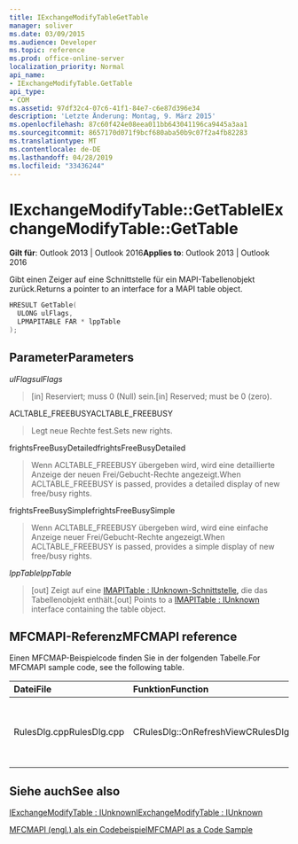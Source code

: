 ```yaml
---
title: IExchangeModifyTableGetTable
manager: soliver
ms.date: 03/09/2015
ms.audience: Developer
ms.topic: reference
ms.prod: office-online-server
localization_priority: Normal
api_name:
- IExchangeModifyTable.GetTable
api_type:
- COM
ms.assetid: 97df32c4-07c6-41f1-84e7-c6e87d396e34
description: 'Letzte Änderung: Montag, 9. März 2015'
ms.openlocfilehash: 87c60f424e08eea011bb643041196ca9445a3aa1
ms.sourcegitcommit: 8657170d071f9bcf680aba50b9c07f2a4fb82283
ms.translationtype: MT
ms.contentlocale: de-DE
ms.lasthandoff: 04/28/2019
ms.locfileid: "33436244"
---
```

# <a name="iexchangemodifytablegettable"></a><span data-ttu-id="fef40-103">IExchangeModifyTable::GetTable</span><span class="sxs-lookup"><span data-stu-id="fef40-103">IExchangeModifyTable::GetTable</span></span>

  
  
<span data-ttu-id="fef40-104">**Gilt für**: Outlook 2013 | Outlook 2016</span><span class="sxs-lookup"><span data-stu-id="fef40-104">**Applies to**: Outlook 2013 | Outlook 2016</span></span> 
  
<span data-ttu-id="fef40-105">Gibt einen Zeiger auf eine Schnittstelle für ein MAPI-Tabellenobjekt zurück.</span><span class="sxs-lookup"><span data-stu-id="fef40-105">Returns a pointer to an interface for a MAPI table object.</span></span>
  
```cpp
HRESULT GetTable( 
  ULONG ulFlags, 
  LPMAPITABLE FAR * lppTable 
); 

```

## <a name="parameters"></a><span data-ttu-id="fef40-106">Parameter</span><span class="sxs-lookup"><span data-stu-id="fef40-106">Parameters</span></span>

 <span data-ttu-id="fef40-107">_ulFlags_</span><span class="sxs-lookup"><span data-stu-id="fef40-107">_ulFlags_</span></span>
  
> <span data-ttu-id="fef40-108">[in] Reserviert; muss 0 (Null) sein.</span><span class="sxs-lookup"><span data-stu-id="fef40-108">[in] Reserved; must be 0 (zero).</span></span>
    
<span data-ttu-id="fef40-109">ACLTABLE_FREEBUSY</span><span class="sxs-lookup"><span data-stu-id="fef40-109">ACLTABLE_FREEBUSY</span></span>
  
> <span data-ttu-id="fef40-110">Legt neue Rechte fest.</span><span class="sxs-lookup"><span data-stu-id="fef40-110">Sets new rights.</span></span>
    
<span data-ttu-id="fef40-111">frightsFreeBusyDetailed</span><span class="sxs-lookup"><span data-stu-id="fef40-111">frightsFreeBusyDetailed</span></span>
  
> <span data-ttu-id="fef40-112">Wenn ACLTABLE_FREEBUSY übergeben wird, wird eine detaillierte Anzeige der neuen Frei/Gebucht-Rechte angezeigt.</span><span class="sxs-lookup"><span data-stu-id="fef40-112">When ACLTABLE_FREEBUSY is passed, provides a detailed display of new free/busy rights.</span></span>
    
<span data-ttu-id="fef40-113">frightsFreeBusySimple</span><span class="sxs-lookup"><span data-stu-id="fef40-113">frightsFreeBusySimple</span></span>
  
> <span data-ttu-id="fef40-114">Wenn ACLTABLE_FREEBUSY übergeben wird, wird eine einfache Anzeige neuer Frei/Gebucht-Rechte angezeigt.</span><span class="sxs-lookup"><span data-stu-id="fef40-114">When ACLTABLE_FREEBUSY is passed, provides a simple display of new free/busy rights.</span></span>
    
 <span data-ttu-id="fef40-115">_lppTable_</span><span class="sxs-lookup"><span data-stu-id="fef40-115">_lppTable_</span></span>
  
> <span data-ttu-id="fef40-116">[out] Zeigt auf eine [IMAPITable : IUnknown-Schnittstelle,](imapitableiunknown.md) die das Tabellenobjekt enthält.</span><span class="sxs-lookup"><span data-stu-id="fef40-116">[out] Points to a [IMAPITable : IUnknown](imapitableiunknown.md) interface containing the table object.</span></span> 
    
## <a name="mfcmapi-reference"></a><span data-ttu-id="fef40-117">MFCMAPI-Referenz</span><span class="sxs-lookup"><span data-stu-id="fef40-117">MFCMAPI reference</span></span>

<span data-ttu-id="fef40-118">Einen MFCMAP-Beispielcode finden Sie in der folgenden Tabelle.</span><span class="sxs-lookup"><span data-stu-id="fef40-118">For MFCMAPI sample code, see the following table.</span></span>
  
|<span data-ttu-id="fef40-119">**Datei**</span><span class="sxs-lookup"><span data-stu-id="fef40-119">**File**</span></span>|<span data-ttu-id="fef40-120">**Funktion**</span><span class="sxs-lookup"><span data-stu-id="fef40-120">**Function**</span></span>|<span data-ttu-id="fef40-121">**Comment**</span><span class="sxs-lookup"><span data-stu-id="fef40-121">**Comment**</span></span>|
|:-----|:-----|:-----|
|<span data-ttu-id="fef40-122">RulesDlg.cpp</span><span class="sxs-lookup"><span data-stu-id="fef40-122">RulesDlg.cpp</span></span>  <br/> |<span data-ttu-id="fef40-123">CRulesDlg::OnRefreshView</span><span class="sxs-lookup"><span data-stu-id="fef40-123">CRulesDlg::OnRefreshView</span></span>  <br/> |<span data-ttu-id="fef40-124">MFCMAPI verwendet die **IExchangeModifyTable::GetTable-Methode,** um ein Regelverzeichnis zu erhalten.</span><span class="sxs-lookup"><span data-stu-id="fef40-124">MFCMAPI uses the **IExchangeModifyTable::GetTable** method to get a table of rules.</span></span>  <br/> |
   
## <a name="see-also"></a><span data-ttu-id="fef40-125">Siehe auch</span><span class="sxs-lookup"><span data-stu-id="fef40-125">See also</span></span>



[<span data-ttu-id="fef40-126">IExchangeModifyTable : IUnknown</span><span class="sxs-lookup"><span data-stu-id="fef40-126">IExchangeModifyTable : IUnknown</span></span>](iexchangemodifytableiunknown.md)


[<span data-ttu-id="fef40-127">MFCMAPI (engl.) als ein Codebeispiel</span><span class="sxs-lookup"><span data-stu-id="fef40-127">MFCMAPI as a Code Sample</span></span>](mfcmapi-as-a-code-sample.md)

